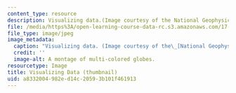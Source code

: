 ```yaml
---
content_type: resource
description: Visualizing data.(Image courtesy of the National Geophysical Data Center.)
file: /media/https%3A/open-learning-course-data-rc.s3.amazonaws.com/17-914-international-politics-in-the-new-century-via-simulation-interactive-gaming-and-edutainment-january-iap-2005/a8332004982ed14c20593b101f461913_17-914iap05-th.jpg
file_type: image/jpeg
image_metadata:
  caption: "Visualizing data. (Image courtesy of the\_[National Geophysical Data Center](http://www.ngdc.noaa.gov/).)"
  credit: ''
  image-alt: A montage of multi-colored globes.
resourcetype: Image
title: Visualizing Data (thumbnail)
uid: a8332004-982e-d14c-2059-3b101f461913
---
```

